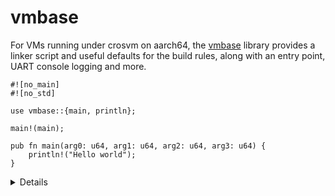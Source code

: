 # vmbase

For VMs running under crosvm on aarch64, the [vmbase][1] library provides a linker script and useful
defaults for the build rules, along with an entry point, UART console logging and more.
<!-- mdbook-xgettext: skip -->
```rust,compile_fail
#![no_main]
#![no_std]

use vmbase::{main, println};

main!(main);

pub fn main(arg0: u64, arg1: u64, arg2: u64, arg3: u64) {
    println!("Hello world");
}
```

<details>

* The `main!` macro marks your main function, to be called from the `vmbase` entry point.
* The `vmbase` entry point handles console initialisation, and issues a PSCI_SYSTEM_OFF to shutdown
  the VM if your main function returns.

</details>

[1]: https://android.googlesource.com/platform/packages/modules/Virtualization/+/refs/heads/master/vmbase/

